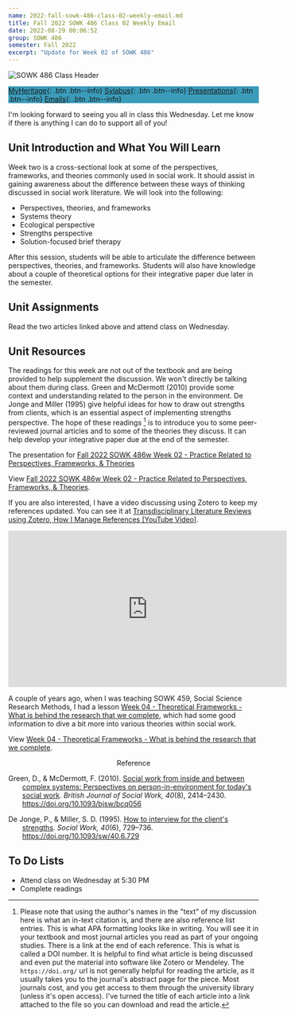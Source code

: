 ```yaml
---
name: 2022-fall-sowk-486-class-02-weekly-email.md
title: Fall 2022 SOWK 486 Class 02 Weekly Email
date: 2022-08-29 00:06:52
group: SOWK 486
semester: Fall 2022
excerpt: "Update for Week 02 of SOWK 486"
---
```


![SOWK 486 Class Header](https://jacobrcampbell.com/assets/media/2020-fall-sowk-486-class-header.png)

<div style="background-color: #3b9cba; width: 100%;" markdown="1">

[MyHeritage](https://myheritage.heritage.edu/ICS/Academics/SOWK/SOWK_486W/2223_FA-SOWK_486W-3/){: .btn .btn--info}
[Sylabus](https://jacobrcampbell.com/assets/media/2022-fall-sowk-486-syllabus.pdf){: .btn .btn--info}
[Presentations](https://presentations.jacobrcampbell.com){: .btn .btn--info}
[Emails](https://jacobrcampbell.com/communications/){: .btn .btn--info}

</div>

I'm looking forward to seeing you all in class this Wednesday. Let me know if there is anything I can do to support all of you!

## Unit Introduction and What You Will Learn

Week two is a cross-sectional look at some of the perspectives, frameworks, and theories commonly used in social work. It should assist in gaining awareness about the difference between these ways of thinking discussed in social work literature. We will look into the following:

- Perspectives, theories, and frameworks
- Systems theory
- Ecological perspective
- Strengths perspective
- Solution-focused brief therapy

After this session, students will be able to articulate the difference between perspectives, theories, and frameworks. Students will also have knowledge about a couple of theoretical options for their integrative paper due later in the semester.

## Unit Assignments

Read the two articles linked above and attend class on Wednesday.

## Unit Resources

The readings for this week are not out of the textbook and are being provided to help supplement the discussion. We won't directly be talking about them during class. Green and McDermott (2010) provide some context and understanding related to the person in the environment. De Jonge and Miller (1995) give helpful ideas for how to draw out strengths from clients, which is an essential aspect of implementing strengths perspective. The hope of these readings [^1] is to introduce you to some peer-reviewed journal articles and to some of the theories they discuss. It can help develop your integrative paper due at the end of the semester.

[^1]: Please note that using the author's names in the "text" of my discussion here is what an in-text citation is, and there are also reference list entries. This is what APA formatting looks like in writing. You will see it in your textbook and most journal articles you read as part of your ongoing studies. There is a link at the end of each reference. This is what is called a DOI number. It is helpful to find what article is being discussed and even put the material into software like Zotero or Mendeley. The `https://doi.org/` url is not generally helpful for reading the article, as it usually takes you to the journal's abstract page for the piece. Most journals cost, and you get access to them through the university library (unless it's open access). I've turned the title of each article into a link attached to the file so you can download and read the article.

The presentation for [Fall 2022 SOWK 486w Week 02 - Practice Related to Perspectives, Frameworks, & Theories](https://presentations.jacobrcampbell.com/n8J4UE)

<p data-notist="campjacob/n8J4UE">View <a href="https://presentations.jacobrcampbell.com/n8J4UE">Fall 2022 SOWK 486w Week 02 - Practice Related to Perspectives, Frameworks, & Theories</a>.</p><script async src="https://on.notist.cloud/embed/002.js"></script>

If you are also interested, I have a video discussing using Zotero to keep my references updated. You can see it at [Transdisciplinary Literature Reviews using Zotero, How I Manage References [YouTube Video]](https://jacobrcampbell.com/blog/2020/04/transdisciplinary-literature-reviews-using-zotero-how-i-manage-references-youtube-video/).

<iframe width="560" height="315" src="https://www.youtube.com/embed/Cg5iPb9u8OA" title="YouTube video player" frameborder="0" allow="accelerometer; autoplay; clipboard-write; encrypted-media; gyroscope; picture-in-picture" allowfullscreen></iframe>

A couple of years ago, when I was teaching SOWK 459, Social Science Research Methods, I had a lesson [Week 04 - Theoretical Frameworks - What is behind the research that we complete](https://presentations.jacobrcampbell.com/QvE8EJ), which had some good information to dive a bit more into various theories within social work.

<p data-notist="campjacob/QvE8EJ" data-ratio="4:3">View <a href="https://presentations.jacobrcampbell.com/QvE8EJ">Week 04 - Theoretical Frameworks - What is behind the research that we complete</a>.</p><script async src="https://on.notist.cloud/embed/002.js"></script>

<div style="text-align: center" markdown="1">
Reference
</div>
<div style="margin: 0 0 0 2em; text-indent: -2em;" markdown="1">

Green, D., & McDermott, F. (2010). [Social work from inside and between complex systems: Perspectives on person-in-environment for today's social work](https://myheritage.heritage.edu/ICS/Portlets/ICS/Handoutportlet/viewhandler.ashx?handout_id=bfc52e3a-983a-4682-87f1-ce444da12398). _British Journal of Social Work, 40_(8), 2414–2430. <https://doi.org/10.1093/bjsw/bcq056>

De Jonge, P., & Miller, S. D. (1995). [How to interview for the client's strengths](https://myheritage.heritage.edu/ICS/Portlets/ICS/Handoutportlet/viewhandler.ashx?handout_id=6421d63c-d496-4fba-b588-df2ee32105b0). _Social Work, 40_(6), 729–736. <https://doi.org/10.1093/sw/40.6.729>

</div>


## To Do Lists

- Attend class on Wednesday at 5:30 PM
- Complete readings